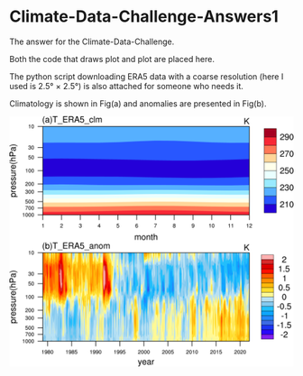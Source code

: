 # Climate-Data-Challenge-Answers1
The answer for the Climate-Data-Challenge.

Both the code that draws plot and plot are placed here.

The python script downloading ERA5 data with a coarse resolution (here I used is 2.5&deg; × 2.5&deg;) is also attached for someone who needs it.

Climatology is shown in Fig(a) and anomalies are presented in Fig(b).

![image](https://github.com/1156027988/Climate-Data-Challenge-Answer1/blob/main/cdc1.png)
